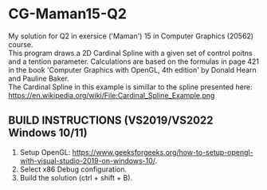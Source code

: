 # CG-Maman15-Q2
My solution for Q2 in exersice ('Maman') 15 in Computer Graphics (20562) course. </br>
This program draws a 2D Cardinal Spline with a given set of control poitns and a tention parameter.
Calculations are based on the formulas in page 421 in the book
'Computer Graphics with OpenGL, 4th edition' by Donald Hearn and Pauline Baker. </br>
The Cardinal Spline in this example is simillar to the spline presented here:
https://en.wikipedia.org/wiki/File:Cardinal_Spline_Example.png
## BUILD INSTRUCTIONS (VS2019/VS2022 Windows 10/11)
1. Setup OpenGL: https://www.geeksforgeeks.org/how-to-setup-opengl-with-visual-studio-2019-on-windows-10/.
2. Select x86 Debug configuration.
3. Build the solution (ctrl + shift + B).
